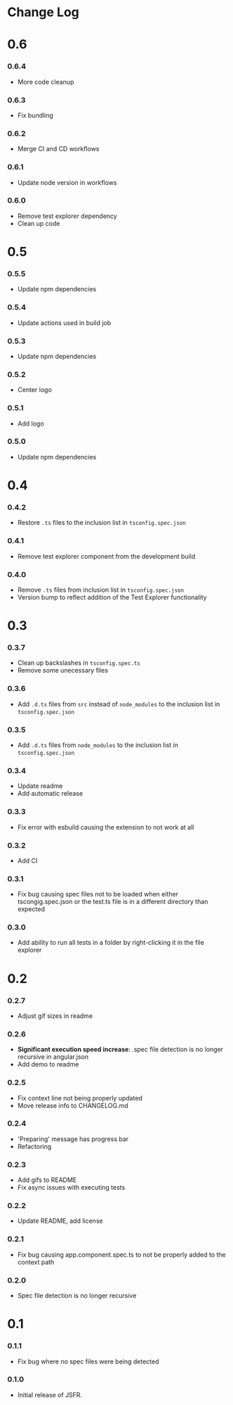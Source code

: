 # Change Log

# 0.6

<!-- ### 0.6.0 -->

### 0.6.4
- More code cleanup

### 0.6.3
- Fix bundling

### 0.6.2
- Merge CI and CD workflows

### 0.6.1
- Update node version in workflows
### 0.6.0
- Remove test explorer dependency
- Clean up code

# 0.5

### 0.5.5
- Update npm dependencies
### 0.5.4
- Update actions used in build job
### 0.5.3
- Update npm dependencies

### 0.5.2
- Center logo

### 0.5.1
- Add logo
### 0.5.0
- Update npm dependencies

# 0.4

### 0.4.2
- Restore `.ts` files to the inclusion list in `tsconfig.spec.json`
### 0.4.1
- Remove test explorer component from the development build
### 0.4.0
- Remove `.ts` files from inclusion list in `tsconfig.spec.json`
- Version bump to reflect addition of the Test Explorer functionality

# 0.3
### 0.3.7
- Clean up backslashes in `tsconfig.spec.ts`
- Remove some unecessary files
### 0.3.6
- Add `.d.ts` files from `src` instead of `node_modules` to the inclusion list in `tsconfig.spec.json`
### 0.3.5
- Add `.d.ts` files from `node_modules` to the inclusion list in `tsconfig.spec.json`
### 0.3.4
- Update readme
- Add automatic release
### 0.3.3
- Fix error with esbuild causing the extension to not work at all
### 0.3.2
- Add CI
### 0.3.1
- Fix bug causing spec files not to be loaded when either tscongig.spec.json or the test.ts file is in a different directory than expected
### 0.3.0
- Add ability to run all tests in a folder by right-clicking it in the file explorer

# 0.2
### 0.2.7
- Adjust gif sizes in readme
### 0.2.6
- **Significant execution speed increase**: .spec file detection is no longer recursive in angular.json
- Add demo to readme
### 0.2.5
- Fix context line not being properly updated
- Move release info to CHANGELOG.md
### 0.2.4
- 'Preparing' message has progress bar
- Refactoring
### 0.2.3
- Add gifs to README
- Fix async issues with executing tests
### 0.2.2
- Update README, add license
### 0.2.1
- Fix bug causing app.component.spec.ts to not be properly added to the context path
### 0.2.0
- Spec file detection is no longer recursive

# 0.1
### 0.1.1
- Fix bug where no spec files were being detected
### 0.1.0
- Initial release of JSFR.

